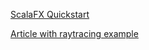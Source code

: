 [ScalaFX Quickstart](http://www.scalafx.org/docs/quickstart/)

[Article with raytracing example](https://habr.com/ru/post/436790/)